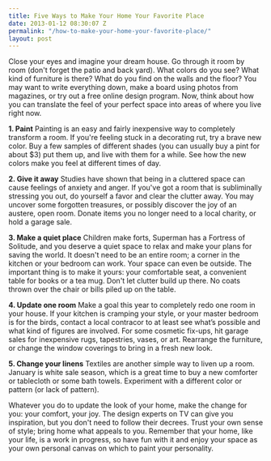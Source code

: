 ```yaml
---
title: Five Ways to Make Your Home Your Favorite Place
date: 2013-01-12 08:30:07 Z
permalink: "/how-to-make-your-home-your-favorite-place/"
layout: post
---
```


Close your eyes and imagine your dream house. Go through it room by room (don't forget the patio and back yard). What colors do you see? What kind of furniture is there? What do you find on the walls and the floor? You may want to write everything down, make a board using photos from magazines, or try out a free online design program. Now, think about how you can translate the feel of your perfect space into areas of where you live right now.

<strong>1. Paint</strong>
Painting is an easy and fairly inexpensive way to completely transform a room. If you're feeling stuck in a decorating rut, try a brave new color. Buy a few samples of different shades (you can usually buy a pint for about $3) put them up, and live with them for a while. See how the new colors make you feel at different times of day.

<strong>2. Give it away</strong>
Studies have shown that being in a cluttered space can cause feelings of anxiety and anger. If you've got a room that is subliminally stressing you out, do yourself a favor and clear the clutter away. You may uncover some forgotten treasures, or possibly discover the joy of an austere, open room. Donate items you no longer need to a local charity, or hold a garage sale.

<strong>3. Make a quiet place</strong>
Children make forts, Superman has a Fortress of Solitude, and you deserve a quiet space to relax and make your plans for saving the world. It doesn't need to be an entire room; a corner in the kitchen or your bedroom can work. Your space can even be outside. The important thing is to make it yours: your comfortable seat, a convenient table for books or a tea mug. Don't let clutter build up there. No coats thrown over the chair or bills piled up on the table.

<strong>4. Update one room</strong>
Make a goal this year to completely redo one room in your house. If your kitchen is cramping your style, or your master bedroom is for the birds, contact a local contracor to at least see what’s possible and what kind of figures are involved. For some cosmetic fix-ups, hit garage sales for inexpensive rugs, tapestries, vases, or art. Rearrange the furniture, or change the window coverings to bring in a fresh new look.

<strong>5. Change your linens</strong>
Textiles are another simple way to liven up a room. January is white sale season, which is a great time to buy a new comforter or tablecloth or some bath towels. Experiment with a different color or pattern (or lack of pattern).

Whatever you do to update the look of your home, make the change for you: your comfort, your joy. The design experts on TV can give you inspiration, but you don't need to follow their decrees. Trust your own sense of style; bring home what appeals to you. Remember that your home, like your life, is a work in progress, so have fun with it and enjoy your space as your own personal canvas on which to paint your personality.
